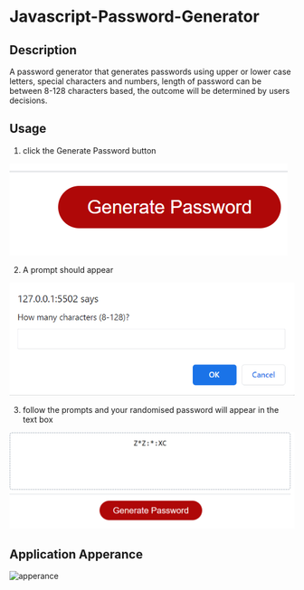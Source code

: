 # Javascript-Password-Generator

## Description
A password generator that generates passwords using upper or lower case letters, special characters and numbers,
length of password can be between 8-128 characters based, the outcome will be determined by users decisions.

## Usage

1. click the Generate Password button
<img src="assets/images/button.png">

2. A prompt should appear
<img src="assets/images/prompt.png">

3. follow the prompts and your randomised password will appear in the text box
<img src ="assets/images/outcome.png">



## Application Apperance 
<img width="848" alt="apperance" src="https://user-images.githubusercontent.com/74587236/205048002-3b97d868-3081-495b-9f65-7703a0375089.png">
